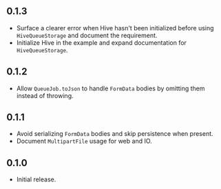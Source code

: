 ## 0.1.3

- Surface a clearer error when Hive hasn't been initialized before using
  `HiveQueueStorage` and document the requirement.
- Initialize Hive in the example and expand documentation for `HiveQueueStorage`.

## 0.1.2

- Allow `QueueJob.toJson` to handle `FormData` bodies by omitting them instead of throwing.

## 0.1.1

- Avoid serializing `FormData` bodies and skip persistence when present.
- Document `MultipartFile` usage for web and IO.

## 0.1.0

- Initial release.
